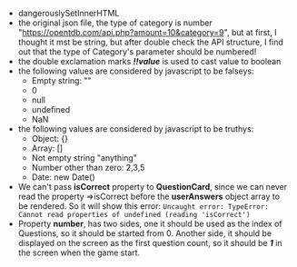 - dangerouslySetInnerHTML
- the original json file, the type of category is number "https://opentdb.com/api.php?amount=10&category=9", but at
  first, I thought it mst be string, but after double check the API structure, I find out that the type of Category's
  parameter should be numbered!
- the double exclamation marks ***!!value***  is used to cast value to boolean
- the following values are considered by javascript to be falseys:
    - Empty string: ""
    - 0
    - null
    - undefined
    - NaN
- the following values are considered by javascript to be truthys:
    - Object: {}
    - Array: []
    - Not empty string "anything"
    - Number other than zero: 2,3,5
    - Date: new Date()
- We can't pass **isCorrect** property to **QuestionCard**, since we can never read the property =>isCorrect before
  the **userAnswers** object array to be rendered. So it will show this
  error: ```Uncaught error: TypeError: Cannot read properties of undefined (reading 'isCorrect')```
- Property **number**, has two sides, one it should be used as the index of Questions, so it should be started from 0.
  Another side, it should be displayed on the screen as the first question count, so it should be ***1*** in the screen
  when the game start.

    
